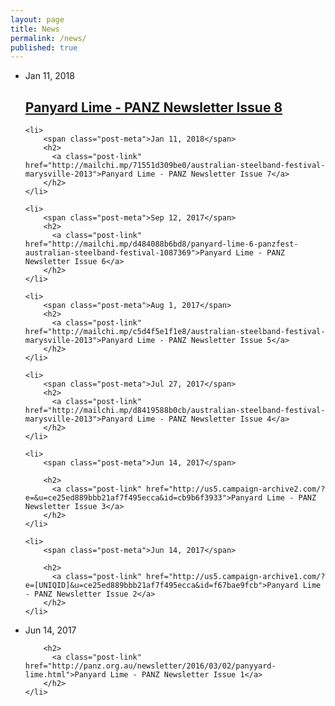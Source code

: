 ```yaml
---
layout: page
title: News
permalink: /news/
published: true
---
```


<ul class="post-list">
    <li>
        <span class="post-meta">Jan 11, 2018</span>
        <h2>
          <a class="post-link" href="https://mailchi.mp/b971e7129fac/panyard-lime-edition-8">Panyard Lime - PANZ Newsletter Issue 8</a>
        </h2>
    </li>  
    
    <li>
        <span class="post-meta">Jan 11, 2018</span>
        <h2>
          <a class="post-link" href="http://mailchi.mp/71551d309be0/australian-steelband-festival-marysville-2013">Panyard Lime - PANZ Newsletter Issue 7</a>
        </h2>
    </li>  
    
    <li>
        <span class="post-meta">Sep 12, 2017</span>
        <h2>
          <a class="post-link" href="http://mailchi.mp/d484088b6bd8/panyard-lime-6-panzfest-australian-steelband-festival-1087369">Panyard Lime - PANZ Newsletter Issue 6</a>
        </h2>
    </li>  
    
    <li>
        <span class="post-meta">Aug 1, 2017</span>
        <h2>
          <a class="post-link" href="http://mailchi.mp/c5d4f5e1f1e8/australian-steelband-festival-marysville-2013">Panyard Lime - PANZ Newsletter Issue 5</a>
        </h2>
    </li>  
    
    <li>
        <span class="post-meta">Jul 27, 2017</span>
        <h2>
          <a class="post-link" href="http://mailchi.mp/d8419588b0cb/australian-steelband-festival-marysville-2013">Panyard Lime - PANZ Newsletter Issue 4</a>
        </h2>
    </li>  
    
    <li>
        <span class="post-meta">Jun 14, 2017</span>

        <h2>
          <a class="post-link" href="http://us5.campaign-archive2.com/?e=&u=ce25ed889bbb21af7f495ecca&id=cb9b6f3933">Panyard Lime - PANZ Newsletter Issue 3</a>
        </h2>
    </li>  
      
    <li>
        <span class="post-meta">Jun 14, 2017</span>

        <h2>
          <a class="post-link" href="http://us5.campaign-archive1.com/?e=[UNIQID]&u=ce25ed889bbb21af7f495ecca&id=f67bae9fcb">Panyard Lime - PANZ Newsletter Issue 2</a>
        </h2>
    </li>
      
   <li>
        <span class="post-meta">Jun 14, 2017</span>

        <h2>
          <a class="post-link" href="http://panz.org.au/newsletter/2016/03/02/panyyard-lime.html">Panyard Lime - PANZ Newsletter Issue 1</a>
        </h2>
    </li>  
   
  </ul>

<!--   <p class="rss-subscribe">subscribe <a href="{{ "/feed.xml" | prepend: site.baseurl }}">via RSS</a></p> -->
